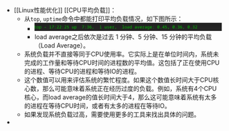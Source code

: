 - [[Linux性能优化]] [[CPU平均负载]]：
	- 从`top`, `uptime`命令中都能打印平均负载情况，如下图所示：
		- ![image.png](../assets/image_1692696167687_0.png)
		- load average之后依次是过去 1 分钟、5 分钟、15 分钟的平均负载（Load Average）。
	- 系统负载并不直接等同于CPU使用率。它实际上是在单位时间内，系统未完成的工作量和等待CPU时间的进程数的平均值。这包括了正在使用CPU的进程、等待CPU的进程和等待IO的进程。
	- 这个数值可以用来评估系统的繁忙程度。如果这个数值长时间大于CPU核心数，那么可能意味着系统正在经历过度的负载。例如，系统有4个CPU核心，而load average的值长时间大于4，那么这可能意味着系统有太多的进程在等待CPU时间，或者有太多的进程在等待IO。
	- 如果发现系统负载过高，需要使用更多的工具来找出具体的问题。
-